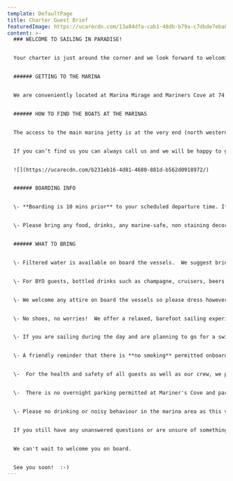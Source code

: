 ```yaml
---
template: DefaultPage
title: Charter Guest Brief
featuredImage: https://ucarecdn.com/13a84dfa-cab1-48db-b79a-c7dbde7eba0f/
content: >-
  ### WELCOME TO SAILING IN PARADISE!


  Your charter is just around the corner and we look forward to welcoming you onboard :) We have put together some essential pre-charter info to help get you ready for a totally stress-free and seamless experience! 


  ###### GETTING TO THE MARINA


  We are conveniently located at Marina Mirage and Mariners Cove at 74 Seaworld Drive, Main Beach. The marinas are directly adjacent to one another and there is plentiful free parking which you are invited to use.


  ###### HOW TO FIND THE BOATS AT THE MARINAS


  The access to the main marina jetty is at the very end (north western corner) of the Mariner's Cove carpark.   Please take the jetty with the big yellow archway at Mariner's Cove. Our vessels are located on the first arm (to your left) after going under the first yellow archway, the boats are visible straight away. Please find a map below of the current vessel locations.  


  If you can’t find us you can always call us and we will be happy to guide you.


  ![](https://ucarecdn.com/b231eb16-4d81-4680-881d-b562d0918972/)


  ###### BOARDING INFO


  \- **Boarding is 10 mins prior** to your scheduled departure time. If you arrive earlier than this we ask that you please meet your group at the top, main boardwalk and wait there until your scheduled boarding time. The Marinas are very narrow, so it can be unsafe for large groups to congregate near the boats. At your scheduled boarding time 10 mins prior to departure, please make your way  to the vessel where our crew will be waiting for you. 


  \- Please bring any food, drinks, any marine-safe, non staining decorations etc with you on arrival.   On most occasions we are unfortunately unable to accept early deliveries due to the vessel's schedule and lack of storage space


  ###### WHAT TO BRING


  \- Filtered water is available on board the vessels.  We suggest bringing a reusable water bottle.  


  \- For BYO guests, bottled drinks such as champagne, cruisers, beers etc are welcome. **Red wine and straight bottles of spirits are not permitted**, but you are welcome to bring along commercial pre-mixed spirits/RTDs.  Please BYO non-breakable cup if required.  We will provide eskies with ice for your use.


  \- We welcome any attire on board the vessels so please dress however you feel comfortable to suit the theme of your charter, whether than be a T-Shirt and shorts or cocktail attire.  On winter evenings a jacket is advisable. 


  \- No shoes, no worries!  We offer a relaxed, barefoot sailing experience for your safety and comfort on board.     **You will be asked to slip your shoes off prior to boarding and leave your worries at the dock.**   


  \- If you are sailing during the day and are planning to go for a swim or enjoy our complimentary beach activities, be sure to remember your beach towel, swimmers and sunscreen (slip, slop, slap!) 


  \- A friendly reminder that there is **no smoking** permitted onboard our vessels. Our crew can organise a smoking stop for any guests on request, please let them know at the start of your charter. 


  \-  For the health and safety of all guests as well as our crew, we politely request that all guests attending the event are made aware that they will be unable to sail if they are showing symptoms of COVID-19 (high temp, cough, respiratory symptoms etc).  


  \-  There is no overnight parking permitted at Mariner's Cove and parking inspections are sporadically enforced so we recommend street parking on Seaworld Drive (or catching a cab) if you intend to leave your car overnight. 


  \-﻿ Please no drinking or noisy behaviour in the marina area as this violates the terms of our lease.  


  If you still have any unanswered questions or are unsure of something, please feel free to give us a call on 0438 915 222 or drop us an email at info@sailinginparadise.com.au.  


  We can't wait to welcome you on board.   


  See you soon!  :-)
---
```

